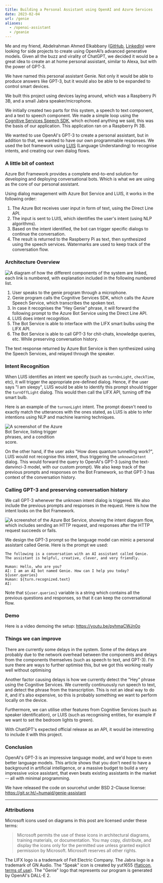 ```yaml
---
title: Building a Personal Assistant using OpenAI and Azure Services
date: 2023-02-04
url: /genie
aliases:
  - /openai-assistant
  - /geanie
---
```


Me and my friend, Abdelrahman Ahmed Elkabbany
([GitHub](https://github.com/a9800),
[LinkedIn](https://www.linkedin.com/in/abdelrahman-ahmed-b28123170/)) were
looking for side projects to create using OpenAI’s advanced generative models.
Given all the buzz and virality of ChatGPT, we decided it would be a great idea
to create an at home personal assistant, similar to Alexa, but with the power
of GPT-3.

We have named this personal assistant Genie. Not only it would be able to
produce answers like GPT-3, but it would also be able to be expanded to control
smart devices.

We built this project using devices laying around, which was a Raspberry Pi 3B,
and a small Jabra speaker/microphone.


We initially created two parts for this system, a speech to text component, and
a text to speech component. We made a simple loop using the [Cognitive
Services Speech SDK](https://pypi.org/project/azure-cognitiveservices-speech/),
which echoed anything we said, this was the basis of our application. This
application ran on a Raspberry Pi 3B.

We wanted to use OpenAI's GPT-3 to create a personal assistant, but in addition
to that, we wanted to have our own programmable responses. We used the bot
framework using [LUIS](https://luis.ai) (Language Understanding) to recognise
intents, and creating our own dialog flows.

### A little bit of context

Azure Bot Framework provides a complete end-to-end solution for developing and
deploying conversational bots. Which is what we are using as the core of our
personal assistant.

Using dialog management with Azure Bot Service and LUIS, it works in the
following order:

1. The Azure Bot receives user input in form of text, using the Direct Line
   API.
2. The input is sent to LUIS, which identifies the user's intent (using NLP
   algorithms).
3. Based on the intent identified, the bot can trigger specific dialogs to
   continue the conversation.
4. The result is returned to the Raspberry Pi as text, then synthesized using
   the speech services. Watermarks are used to keep track of the conversation
   flow.

### Architecture Overview

![A diagram of how the different components of the system are linked, each link is numbered, with explanation included in the following numbered list.](/blog/openai-assistant/diagram.svg)

1. User speaks to the genie program through a microphone.
2. Genie program calls the Cognitive Services SDK, which calls the Azure Speech
   Service, which transcribes the spoken text.
3. In case it recognises the "Hey Genie" phrase, it will forward the following
   prompt to the Azure Bot Service using the Direct Line API.
4. LUIS does intent recognition.
5. The Bot Service is able to interface with the LIFX smart bulbs using the
   LIFX API.
6. The Bot Service is able to call GPT-3 for chit-chats, knowledge queries,
   etc. While preserving conversation history.

The text response returned by Azure Bot Service is then synthesized using the
Speech Services, and relayed through the speaker.

### Intent Recognition

When LUIS identifies an intent we specify (such as `turnOnLight`, `checkTime`,
etc), it will trigger the appropriate pre-defined dialog. Hence, if the user
says "I am sleepy", LUIS would be able to identify this prompt should trigger
the `turnOffLight` dialog. This would then call the LIFX API, turning off the
smart bulb.

Here is an example of the `turnonLight` intent. The prompt doesn't need to
exactly match the utterances with the ones stated, as LUIS is able to infer
intentions using NLP and machine learning techniques.

<img src="/blog/openai-assistant/intent-turn-on-light.png" alt="A screenshot of
the Azure Bot Service, listing trigger phrases, and a condition score."
style="max-width: 200px;"/>

On the other hand, if the user asks "How does quantum tunnelling work?", LUIS
would not recognise this intent, thus triggering the `unknownIntent` dialog.
This would forward the query to OpenAI's GPT-3 (using the text-danvinci-3
model, with our custom prompt). We also keep track of the previous prompts and
responses on the Bot Framework, so that GPT-3 has context of the conversation
history.

### Calling GPT-3 and preserving conversation history

We call GPT-3 whenever the unknown intent dialog is triggered. We also include
the previous prompts and responses in the request. Here is how the intent looks
on the Bot Framework.

<img src="/blog/openai-assistant/openai-intent.png" alt="A screenshot of the
Azure Bot Service, showing the intent diagram flow, which includes sending an
HTTP request, and responses after the HTTP request succeeds or fails." />

We design the GPT-3 prompt so the language model can mimic a personal
assistant called Genie. Here is the prompt we used:

```
The following is a conversation with an AI assistant called Genie.
The assistant is helpful, creative, clever, and very friendly.

Human: Hello, who are you?
AI: I am an AI bot named Genie. How can I help you today?
${user.queries}
Human: ${turn.recognized.text}
AI:
```

Note that `${user.queries}` variable is a string which contains all the
previous questions and responses, so that it can keep the conversational flow.

### Demo

Here is a video demoing the setup: <https://youtu.be/pyhmaCWJn0o>

### Things we can improve

There are currently some delays in the system. Some of the delays are probably
due to the network overhead between the components and delays from the
components themselves (such as speech to text, and GPT-3). I'm sure there are
ways to further optimise this, but we got this working really well without
optimising 

Another factor causing delays is how we currently detect the "Hey" phrase
using the Cognitive Services. We currently continuously run speech to text, and
detect the phrase from the transcription. This is not an ideal way to do it,
and it's also expensive, so this is probably something we want to perform
locally on the device.

Furthermore, we can utilise other features from Cognitive Services (such as
speaker identification), or LUIS (such as recognising entities, for example if
we want to set the bedroom lights to green).

With ChatGPT's expected official release as an API, it would be interesting to
include it with this project.

### Conclusion

OpenAI's GPT-3 is an impressive language model, and we'd hope to even better
language models. This article shows that you don't need to have a background in
artificial intelligence, or a massive budget to build a very impressive voice
assistant, that even beats existing assistants in the market -- all with
minimal programming.

We have released the code on sourcehut under BSD 2-Clause license:
<https://git.sr.ht/~humaid/genie-assistant>

---

### Attributions

Microsoft icons used on diagrams in this post are licensed under these terms:
> Microsoft permits the use of these icons in architectural diagrams, training
> materials, or documentation. You may copy, distribute, and display the icons
> only for the permitted use unless granted explicit permission by Microsoft.
> Microsoft reserves all other rights.

The LIFX logo is a trademark of Feit Electric Company.  The Jabra logo is a
trademark of GN Audio. The "Speak" icon is created by yut1655
([flaticon](https://www.flaticon.com/free-icon/speak_1247944), [terms of
use](https://www.freepikcompany.com/legal#nav-flaticon)). The "Genie" logo that
represents our program is generated by OpenAI's DALL-E 2.
